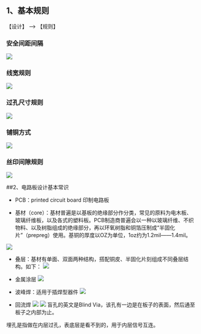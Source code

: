 

## 1、基本规则

【设计】 --> 【规则】

### 安全间距间隔

![](/assets/PCB设计环境.jpg)

### 线宽规则

![](/assets/PCB设计环境1.jpg)


### 过孔尺寸规则

![](/assets/PCB设计环境2.jpg)


### 铺铜方式

![](/assets/PCB设计环境3.jpg)

### 丝印间隙规则

![](/assets/PCB设计环境4.jpg)


##2、电路板设计基本常识

* PCB：printed circuit board 印制电路板

* 基材（core）：基材普遍是以基板的绝缘部分作分类，常见的原料为电木板、玻璃纤维板，以及各式的塑料板。PCB制造商普遍会以一种以玻璃纤维、不织物料、以及树脂组成的绝缘部分，再以环氧树脂和铜箔压制成“半固化片”（prepreg）使用。基铜的厚度以OZ为单位，1oz约为1.2mil——1.4mil。

![](/assets/PCB设计环境5.png)

* 叠层：基材有单面、双面两种结构，搭配铜皮、半固化片刻组成不同叠层结构。如下：
![](/assets/PCB设计环境6.png)

* 金属涂层
![](/assets/PCB设计环境7.png)

* 波峰焊：适用于插焊型器件
![](/assets/PCB设计环境8.jpg)

* 回流焊
![](/assets/PCB设计环境9.png)
![](/assets/PCB设计环境10.png)
盲孔的英文是Blind Via，该孔有一边是在板子的表面，然后通至板子之内部为止。

埋孔是指做在内层过孔，表底层是看不到的，用于内层信号互连。
